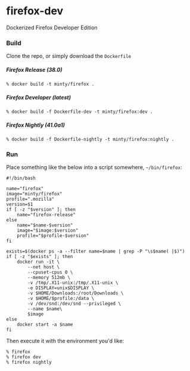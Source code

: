 # firefox-dev
Dockerized Firefox Developer Edition

### Build
Clone the repo, or simply download the `Dockerfile`  

##### Firefox Release (38.0)

```shell
% docker build -t minty/firefox .
```

##### Firefox Developer (latest)

```shell
% docker build -f Dockerfile-dev -t minty/firefox:dev .
```

##### Firefox Nightly (41.0a1)

```shell
% docker build -f Dockerfile-nightly -t minty/firefox:nightly .
```

### Run

Place something like the below into a script somewhere, `~/bin/firefox`:

```shell
#!/bin/bash

name="firefox"
image="minty/firefox"
profile=".mozilla"
version=$1
if [ -z "$version" ]; then
	name="firefox-release"
else
	name="$name-$version"
	image="$image:$version"
	profile="$profile-$version"
fi

exists=$(docker ps -a --filter name=$name | grep -P "\s$name( |$)")
if [ -z "$exists" ]; then
	docker run -it \
		--net host \
		--cpuset-cpus 0 \
		--memory 512mb \
		-v /tmp/.X11-unix:/tmp/.X11-unix \
		-e DISPLAY=unix$DISPLAY \
		-v $HOME/Downloads:/root/Downloads \
		-v $HOME/$profile:/data \
		-v /dev/snd:/dev/snd --privileged \
		--name $name\
		$image
else
	docker start -a $name
fi
```

Then execute it with the environment you'd like:

```shell
% firefox
% firefox dev
% firefox nightly
```


